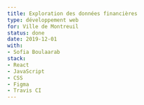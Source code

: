 ```yaml
---
title: Exploration des données financières
type: développement web
for: Ville de Montreuil
status: done
date: 2019-12-01
with:
- Sofia Boulaarab
stack:
- React
- JavaScript
- CSS
- Figma
- Travis CI
---
```

